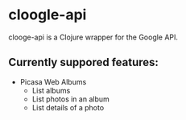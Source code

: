 # cloogle-api #
clooge-api is a Clojure wrapper for the Google API.

## Currently suppored features: ##
* Picasa Web Albums
    * List albums
    * List photos in an album
    * List details of a photo
